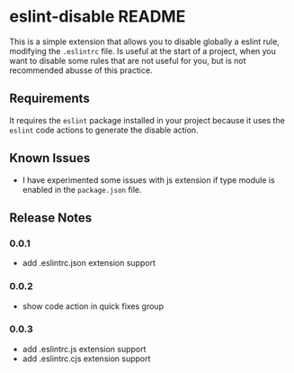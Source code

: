 # eslint-disable README

This is a simple extension that allows you to disable globally a eslint rule, modifying the `.eslintrc` file.
Is useful at the start of a project, when you want to disable some rules that are not useful for you, but
is not recommended abusse of this practice.

## Requirements

It requires the `eslint` package installed in your project because it uses the `eslint` code actions to generate the disable action.

## Known Issues

- I have experimented some issues with js extension if type module is enabled in the `package.json` file.

## Release Notes

### 0.0.1
- add .eslintrc.json extension support

### 0.0.2
- show code action in quick fixes group

### 0.0.3
- add .eslintrc.js extension support
- add .eslintrc.cjs extension support